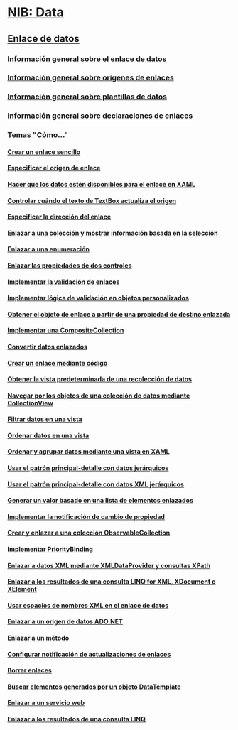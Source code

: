 # [NIB: Data](TocOutOfQuery)
## [Enlace de datos](data-binding-wpf.md)
### [Información general sobre el enlace de datos](data-binding-overview.md)
### [Información general sobre orígenes de enlaces](binding-sources-overview.md)
### [Información general sobre plantillas de datos](data-templating-overview.md)
### [Información general sobre declaraciones de enlaces](binding-declarations-overview.md)
### [Temas "Cómo..."](data-binding-how-to-topics.md)
#### [Crear un enlace sencillo](how-to-create-a-simple-binding.md)
#### [Especificar el origen de enlace](how-to-specify-the-binding-source.md)
#### [Hacer que los datos estén disponibles para el enlace en XAML](how-to-make-data-available-for-binding-in-xaml.md)
#### [Controlar cuándo el texto de TextBox actualiza el origen](how-to-control-when-the-textbox-text-updates-the-source.md)
#### [Especificar la dirección del enlace](how-to-specify-the-direction-of-the-binding.md)
#### [Enlazar a una colección y mostrar información basada en la selección](how-to-bind-to-a-collection-and-display-information-based-on-selection.md)
#### [Enlazar a una enumeración](how-to-bind-to-an-enumeration.md)
#### [Enlazar las propiedades de dos controles](how-to-bind-the-properties-of-two-controls.md)
#### [Implementar la validación de enlaces](how-to-implement-binding-validation.md)
#### [Implementar lógica de validación en objetos personalizados](how-to-implement-validation-logic-on-custom-objects.md)
#### [Obtener el objeto de enlace a partir de una propiedad de destino enlazada](how-to-get-the-binding-object-from-a-bound-target-property.md)
#### [Implementar una CompositeCollection](how-to-implement-a-compositecollection.md)
#### [Convertir datos enlazados](how-to-convert-bound-data.md)
#### [Crear un enlace mediante código](how-to-create-a-binding-in-code.md)
#### [Obtener la vista predeterminada de una recolección de datos](how-to-get-the-default-view-of-a-data-collection.md)
#### [Navegar por los objetos de una colección de datos mediante CollectionView](how-to-navigate-through-the-objects-in-a-data-collectionview.md)
#### [Filtrar datos en una vista](how-to-filter-data-in-a-view.md)
#### [Ordenar datos en una vista](how-to-sort-data-in-a-view.md)
#### [Ordenar y agrupar datos mediante una vista en XAML](how-to-sort-and-group-data-using-a-view-in-xaml.md)
#### [Usar el patrón principal-detalle con datos jerárquicos](how-to-use-the-master-detail-pattern-with-hierarchical-data.md)
#### [Usar el patrón principal-detalle con datos XML jerárquicos](how-to-use-the-master-detail-pattern-with-hierarchical-xml-data.md)
#### [Generar un valor basado en una lista de elementos enlazados](how-to-produce-a-value-based-on-a-list-of-bound-items.md)
#### [Implementar la notificación de cambio de propiedad](how-to-implement-property-change-notification.md)
#### [Crear y enlazar a una colección ObservableCollection](how-to-create-and-bind-to-an-observablecollection.md)
#### [Implementar PriorityBinding](how-to-implement-prioritybinding.md)
#### [Enlazar a datos XML mediante XMLDataProvider y consultas XPath](how-to-bind-to-xml-data-using-an-xmldataprovider-and-xpath-queries.md)
#### [Enlazar a los resultados de una consulta LINQ for XML, XDocument o XElement](how-to-bind-to-xdocument-xelement-or-linq-for-xml-query-results.md)
#### [Usar espacios de nombres XML en el enlace de datos](how-to-use-xml-namespaces-in-data-binding.md)
#### [Enlazar a un origen de datos ADO.NET](how-to-bind-to-an-ado-net-data-source.md)
#### [Enlazar a un método](how-to-bind-to-a-method.md)
#### [Configurar notificación de actualizaciones de enlaces](how-to-set-up-notification-of-binding-updates.md)
#### [Borrar enlaces](how-to-clear-bindings.md)
#### [Buscar elementos generados por un objeto DataTemplate](how-to-find-datatemplate-generated-elements.md)
#### [Enlazar a un servicio web](how-to-bind-to-a-web-service.md)
#### [Enlazar a los resultados de una consulta LINQ](how-to-bind-to-the-results-of-a-linq-query.md)
